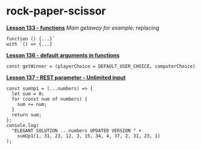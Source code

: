 # rock-paper-scissor
[**Lesson 133 - functions**](https://github.com/Ronincod3/rock-paper-scissor/commit/125505759e51fc83953b49c8fb49811ecb242bf3#diff-121e49e10011f5633119c6f50a531ed188fd825b837e57e609860634c2b9a19c)
_Main getaway for example:_ replacing 
```
function () {...}` 
with `() => {...}
```


[**Lesson 136 - default arguments in functions**](https://github.com/Ronincod3/rock-paper-scissor/commit/0773eea2f81bd6da3cb32846550cfc6ce64e0b26#diff-121e49e10011f5633119c6f50a531ed188fd825b837e57e609860634c2b9a19c)

```
const getWinner = (playerChoice = DEFAULT_USER_CHOICE, computerChoice)
```

[**Lesson 137 - REST parameter - Unlimited input**](https://github.com/Ronincod3/rock-paper-scissor/commit/9dcd4850cae8d1e5525282cfbadff010d6bd2db3#diff-121e49e10011f5633119c6f50a531ed188fd825b837e57e609860634c2b9a19c)
```
const sumUp1 = (...numbers) => {
  let sum = 0;
  for (const num of numbers) {
    sum += num;
  }
  return sum;
};
console.log(
  "ELEGANT SOLUTION ...numbers UPDATED VERSION " +
    sumUp1(1, 31, 23, 12, 3, 15, 34, 4, 37, 2, 31, 23, 1)
);
```
